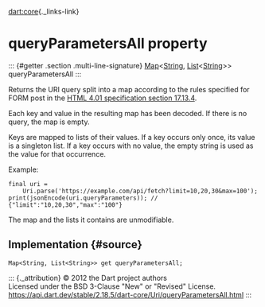[dart:core](../../dart-core/dart-core-library){._links-link}

queryParametersAll property
===========================

::: {#getter .section .multi-line-signature}
[Map](../map-class)\<[String](../string-class),
[List](../list-class)\<[String](../string-class)\>\> queryParametersAll
:::

Returns the URI query split into a map according to the rules specified
for FORM post in the [HTML 4.01 specification section
17.13.4](https://www.w3.org/TR/REC-html40/interact/forms.html#h-17.13.4 "HTML 4.01 section 17.13.4").

Each key and value in the resulting map has been decoded. If there is no
query, the map is empty.

Keys are mapped to lists of their values. If a key occurs only once, its
value is a singleton list. If a key occurs with no value, the empty
string is used as the value for that occurrence.

Example:

``` {.language-dart data-language="dart"}
final uri =
    Uri.parse('https://example.com/api/fetch?limit=10,20,30&max=100');
print(jsonEncode(uri.queryParameters)); // {"limit":"10,20,30","max":"100"}
```

The map and the lists it contains are unmodifiable.

Implementation {#source}
--------------

``` {.language-dart data-language="dart"}
Map<String, List<String>> get queryParametersAll;
```

::: {._attribution}
© 2012 the Dart project authors\
Licensed under the BSD 3-Clause \"New\" or \"Revised\" License.\
<https://api.dart.dev/stable/2.18.5/dart-core/Uri/queryParametersAll.html>
:::
